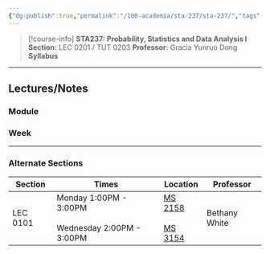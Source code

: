 ```yaml
---
{"dg-publish":true,"permalink":"/100-academia/sta-237/sta-237/","tags":["university","stats","sta237","#course-page"],"created":"2024-06-22T16:06:46.934-07:00","updated":"2024-08-04T13:09:54.561-07:00"}
---
```


> [!course-info] **STA237: Probability, Statistics and Data Analysis I**
> **Section:** LEC 0201 / TUT 0203
> **Professor:** Gracia Yunruo Dong
> **Syllabus**

---
## Lectures/Notes

### Module



### Week


---
### Alternate Sections

| Section                      | Times                                                   | Location                                                                                                                                         | Professor     |
| ---------------------------- | ------------------------------------------------------- | ------------------------------------------------------------------------------------------------------------------------------------------------ | ------------- |
| LEC 0101 | Monday 1:00PM - 3:00PM<br><br>Wednesday 2:00PM - 3:00PM | [MS 2158](https://map.utoronto.ca/?id=1809#!m/494491)<br><br>[MS 3154](https://map.utoronto.ca/?id=1809#!m/494491) | Bethany White |